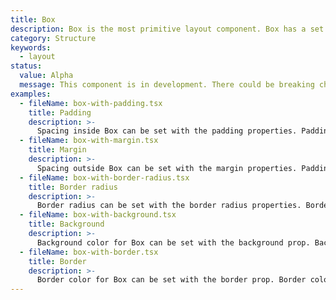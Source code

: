 ```yaml
---
title: Box
description: Box is the most primitive layout component. Box has a set of padding options. Use it to render an individual item. Box can be used in components such as Toast, ContextualSaveBar, and Banner.
category: Structure
keywords:
  - layout
status:
  value: Alpha
  message: This component is in development. There could be breaking changes made to it in a non-major release of Polaris. Please use with caution.
examples:
  - fileName: box-with-padding.tsx
    title: Padding
    description: >-
      Spacing inside Box can be set with the padding properties. Padding options are provided using our spacing tokens. There are 5 different padding properties: padding, paddingLeft, paddingRight, paddingTop, and paddingBottom.
  - fileName: box-with-margin.tsx
    title: Margin
    description: >-
      Spacing outside Box can be set with the margin properties. Padding options are provided using our spacing tokens. There are 5 different margin properties: margin, marginLeft, marginRight, marginTop, and marginBottom.
  - fileName: box-with-border-radius.tsx
    title: Border radius
    description: >-
      Border radius can be set with the border radius properties. Border radius options are provided using our shape tokens. There are 5 different padding properties: borderRadius, borderRadiusLeft, borderRadiusRight, borderRadiusTop, and borderRadiusBottom.
  - fileName: box-with-background.tsx
    title: Background
    description: >-
      Background color for Box can be set with the background prop. Background color options are provided using our color tokens that relate to background, surface, backdrop, and overlay.
  - fileName: box-with-border.tsx
    title: Border
    description: >-
      Border color for Box can be set with the border prop. Border color options are provided using our shape tokens.
---
```

